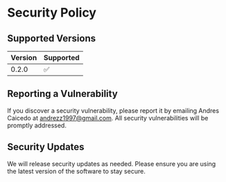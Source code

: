 # Security Policy

## Supported Versions

| Version | Supported          |
| ------- | ------------------ |
| 0.2.0   | :white_check_mark: |

## Reporting a Vulnerability

If you discover a security vulnerability, please report it by emailing Andres Caicedo at andrezz1997@gmail.com. All security vulnerabilities will be promptly addressed.

## Security Updates

We will release security updates as needed. Please ensure you are using the latest version of the software to stay secure.
